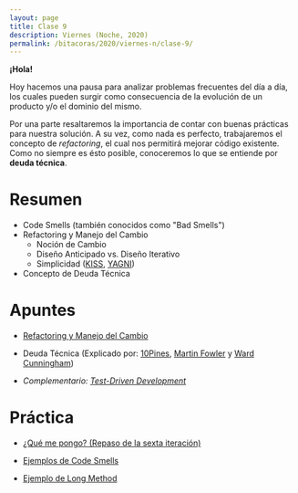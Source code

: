 ```yaml
---
layout: page
title: Clase 9
description: Viernes (Noche, 2020)
permalink: /bitacoras/2020/viernes-n/clase-9/
---
```

**¡Hola!**

Hoy hacemos una pausa para analizar problemas frecuentes del día a día, los cuales pueden surgir como consecuencia de la evolución de un producto y/o el dominio del mismo.

Por una parte resaltaremos la importancia de contar con buenas prácticas para nuestra solución. A su vez, como nada es perfecto, trabajaremos el concepto de _refactoring_, el cual nos permitirá mejorar código existente. Como no siempre es ésto posible, conoceremos lo que se entiende por **deuda técnica**.

# Resumen

- Code Smells (también conocidos como "Bad Smells")
- Refactoring y Manejo del Cambio
    - Noción de Cambio
    - Diseño Anticipado vs. Diseño Iterativo
    - Simplicidad ([KISS](https://es.wikipedia.org/wiki/Principio_KISS), [YAGNI](https://es.wikipedia.org/wiki/YAGNI))
- Concepto de Deuda Técnica

# Apuntes

- [Refactoring y Manejo del Cambio](https://docs.google.com/document/d/1cAje0qwy3Cus_ob0r-tatbcT01sDFeLt3MmSVmLeSxk/edit)

- Deuda Técnica (Explicado por: [10Pines](https://docs.google.com/viewer?a=v&pid=sites&srcid=ZGVmYXVsdGRvbWFpbnx1dG5kZXNpZ258Z3g6ZTIyOGM3NjBjMWE4OTIx), [Martin Fowler](https://martinfowler.com/bliki/TechnicalDebt.html) y [Ward Cunningham](http://wiki.c2.com/?WardExplainsDebtMetaphor))

- _Complementario: [Test-Driven Development](https://docs.google.com/document/d/11mVR-4wEZhlQMDEqrfQeYLypEsrSqXv98dr78SA0Oq4/edit#heading=h.mm7wfgq1wuu1)_

# Práctica

- [¿Qué me pongo? (Repaso de la sexta iteración)](https://drive.google.com/file/d/1ZLI2HiIILMpmEGbIxekWKXq694kBFoIf/edit)

- [Ejemplos de Code Smells](https://docs.google.com/document/d/1N-ZFQqcmge7TozZ1zOcW1tbFrn9IFEJm91X8MFGysik/edit)

- [Ejemplo de Long Method](https://gist.github.com/gastonprieto/10072862)
